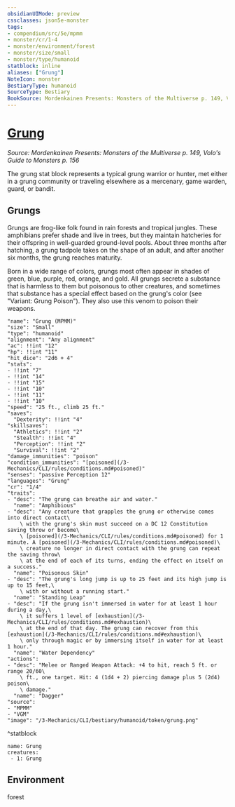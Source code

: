 ```yaml
---
obsidianUIMode: preview
cssclasses: json5e-monster
tags:
- compendium/src/5e/mpmm
- monster/cr/1-4
- monster/environment/forest
- monster/size/small
- monster/type/humanoid
statblock: inline
aliases: ["Grung"]
NoteIcon: monster
BestiaryType: humanoid
SourceType: Bestiary
BookSource: Mordenkainen Presents: Monsters of the Multiverse p. 149, Volo's Guide to Monsters p. 156
---
```

# [Grung](3-Mechanics\CLI\bestiary\humanoid/grung-mpmm.md)
*Source: Mordenkainen Presents: Monsters of the Multiverse p. 149, Volo's Guide to Monsters p. 156*  

The grung stat block represents a typical grung warrior or hunter, met either in a grung community or traveling elsewhere as a mercenary, game warden, guard, or bandit.

## Grungs

Grungs are frog-like folk found in rain forests and tropical jungles. These amphibians prefer shade and live in trees, but they maintain hatcheries for their offspring in well-guarded ground-level pools. About three months after hatching, a grung tadpole takes on the shape of an adult, and after another six months, the grung reaches maturity.

Born in a wide range of colors, grungs most often appear in shades of green, blue, purple, red, orange, and gold. All grungs secrete a substance that is harmless to them but poisonous to other creatures, and sometimes that substance has a special effect based on the grung's color (see "Variant: Grung Poison"). They also use this venom to poison their weapons.

```statblock
"name": "Grung (MPMM)"
"size": "Small"
"type": "humanoid"
"alignment": "Any alignment"
"ac": !!int "12"
"hp": !!int "11"
"hit_dice": "2d6 + 4"
"stats":
- !!int "7"
- !!int "14"
- !!int "15"
- !!int "10"
- !!int "11"
- !!int "10"
"speed": "25 ft., climb 25 ft."
"saves":
  "Dexterity": !!int "4"
"skillsaves":
  "Athletics": !!int "2"
  "Stealth": !!int "4"
  "Perception": !!int "2"
  "Survival": !!int "2"
"damage_immunities": "poison"
"condition_immunities": "[poisoned](/3-Mechanics/CLI/rules/conditions.md#poisoned)"
"senses": "passive Perception 12"
"languages": "Grung"
"cr": "1/4"
"traits":
- "desc": "The grung can breathe air and water."
  "name": "Amphibious"
- "desc": "Any creature that grapples the grung or otherwise comes into direct contact\
    \ with the grung's skin must succeed on a DC 12 Constitution saving throw or become\
    \ [poisoned](/3-Mechanics/CLI/rules/conditions.md#poisoned) for 1 minute. A [poisoned](/3-Mechanics/CLI/rules/conditions.md#poisoned)\
    \ creature no longer in direct contact with the grung can repeat the saving throw\
    \ at the end of each of its turns, ending the effect on itself on a success."
  "name": "Poisonous Skin"
- "desc": "The grung's long jump is up to 25 feet and its high jump is up to 15 feet,\
    \ with or without a running start."
  "name": "Standing Leap"
- "desc": "If the grung isn't immersed in water for at least 1 hour during a day,\
    \ it suffers 1 level of [exhaustion](/3-Mechanics/CLI/rules/conditions.md#exhaustion)\
    \ at the end of that day. The grung can recover from this [exhaustion](/3-Mechanics/CLI/rules/conditions.md#exhaustion)\
    \ only through magic or by immersing itself in water for at least 1 hour."
  "name": "Water Dependency"
"actions":
- "desc": "Melee or Ranged Weapon Attack: +4 to hit, reach 5 ft. or range 20/60\
    \ ft., one target. Hit: 4 (1d4 + 2) piercing damage plus 5 (2d4) poison\
    \ damage."
  "name": "Dagger"
"source":
- "MPMM"
- "VGM"
"image": "/3-Mechanics/CLI/bestiary/humanoid/token/grung.png"
```
^statblock

```encounter-table
name: Grung
creatures:
 - 1: Grung
```

## Environment

forest